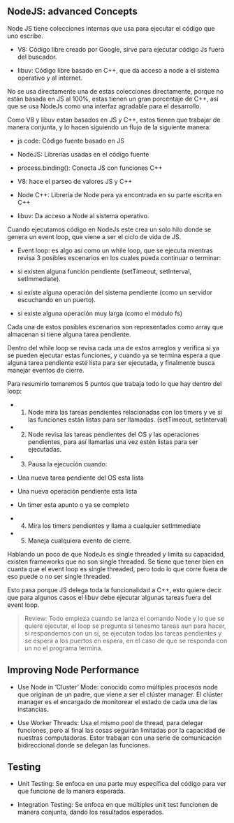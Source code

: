 ## NodeJS: advanced Concepts 

Node JS tiene colecciones internas que usa para ejecutar el código que uno escribe. 

- V8: Código libre creado por Google, sirve para ejecutar código Js fuera del buscador. 

- libuv: Código libre basado en C++, que da acceso a node a el sistema operativo y al internet. 

No se usa directamente una de estas colecciones directamente, porque no están basada en JS al 100%, estas tienen un gran porcentaje de C++, así que se usa NodeJs como una interfaz agradable para el desarrollo. 

Como V8 y libuv estan basados en JS y C++, estos tienen que trabajar de manera conjunta, y lo hacen siguiendo un flujo de la siguiente manera: 

- js code: Código fuente basado en JS  

- NodeJS: Librerías usadas en el código fuente 

- process.binding(): Conecta JS con funciones C++ 

- V8: hace el parseo de valores JS y C++ 

- Node C++:  Librería de Node pera ya encontrada en su parte escrita en C++ 

- libuv: Da acceso a Node al sistema operativo. 

Cuando ejecutamos código en NodeJs este crea un solo hilo donde se genera un event loop, que viene a ser el ciclo de vida de JS.  

- Event loop: es algo así como un while loop, que se ejecuta mientras revisa 3 posibles escenarios en los cuales pueda continuar o terminar:	 

- si existen alguna función pendiente (setTimeout, setInterval, setImmediate). 

- si existe alguna operación del sistema pendiente (como un servidor escuchando en un puerto). 

- si existe alguna operación muy larga (como el módulo fs) 

Cada una de estos posibles escenarios son representados como array que almacenan si tiene alguna tarea pendiente. 

Dentro del while loop se revisa cada una de estos arreglos y verifica si ya se pueden ejecutar estas funciones, y cuando ya se termina espera a que alguna tarea pendiente esté lista para ser ejecutada, y finalmente busca manejar eventos de cierre. 

Para resumirlo tomaremos 5 puntos que trabaja todo lo que hay dentro del loop: 

- 1) Node mira las tareas pendientes relacionadas con los timers y ve si las funciones están listas para ser llamadas. (setTimeout, setInterval) 

- 2) Node revisa las tareas pendientes del OS y las operaciones pendientes, para así llamarlas una vez estén listas para ser ejecutadas. 

- 3) Pausa la ejecución cuando: 

- Una nueva tarea pendiente del OS esta lista 

- Una nueva operación pendiente esta lista 

- Un timer esta apunto o ya se completo 

- 4) Mira los timers pendientes y llama a cualquier setImmediate 

- 5) Maneja cualquiera evento de cierre. 

Hablando un poco de que NodeJs es single threaded y limita su capacidad, existen frameworks que no son single threaded. Se tiene que tener bien en cuanta que el event loop es single threaded, pero todo lo que corre fuera de eso puede o no ser single threaded. 

Esto pasa porque JS delega toda la funcionalidad a C++, esto quiere decir que para algunos casos el libuv debe ejecutar algunas tareas fuera del event loop. 

> Review: Todo empieza cuando se lanza el comando Node y lo que se quiere ejecutar, el loop se pregunta si tenesmo tareas aun para hacer, si respondemos con un sí, se ejecutan todas las tareas pendientes y se espera a los puertos en espera, en el caso de que se responda con un no el programa termina. 

## Improving Node Performance 

- Use Node in ‘Cluster’ Mode: conocido como múltiples procesos node que originan de un padre, que viene a ser el clúster manager. El clúster manager es el encargado de monitorear el estado de cada una de las instancias. 

- Use Worker Threads: Usa el mismo pool de thread, para delegar funciones, pero al final las cosas seguirán limitadas por la capacidad de nuestras computadoras. Estor trabajan con una serie de comunicación bidireccional donde se delegan las funciones. 

## Testing 

- Unit Testing: Se enfoca en una parte muy específica del código para ver que funcione de la manera esperada. 

- Integration Testing: Se enfoca en que múltiples unit test funcionen de manera conjunta, dando los resultados esperados. 